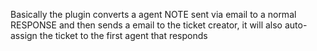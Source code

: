Basically the plugin converts a agent NOTE sent via email to a normal RESPONSE and then sends a email to the ticket creator, it will also auto-assign the ticket to the first agent that responds
